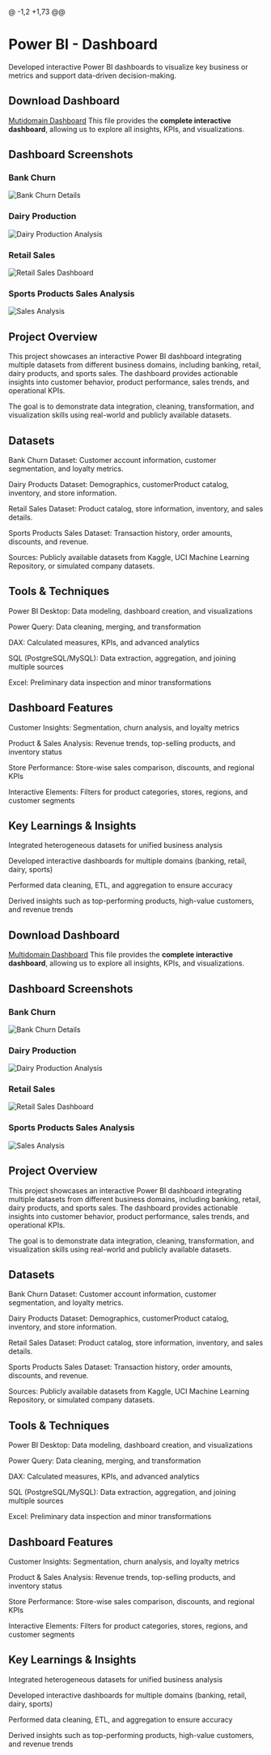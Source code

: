 @ -1,2 +1,73 @@
# Power BI - Dashboard
Developed interactive Power BI dashboards to visualize key business or metrics and support data-driven decision-making.

## Download Dashboard
[Mutidomain Dashboard](Custom_SQL.pbix)
This file provides the **complete interactive dashboard**, allowing us to explore all insights, KPIs, and visualizations.

## Dashboard Screenshots

### Bank Churn
 ![Bank Churn Details](<Bank Churn-1.PNG>)

### Dairy Production
![Dairy Production Analysis](<Dairy Production.PNG>)

### Retail Sales
![Retail Sales Dashboard](<Retail Sales Dashboard.PNG>)

### Sports Products Sales Analysis
![Sales Analysis](<Sports Products Sales Analysis-1.PNG>)

## Project Overview

This project showcases an interactive Power BI dashboard integrating multiple datasets from different business domains, including banking, retail, dairy products, and sports sales. The dashboard provides actionable insights into customer behavior, product performance, sales trends, and operational KPIs.

The goal is to demonstrate data integration, cleaning, transformation, and visualization skills using real-world and publicly available datasets.


## Datasets

Bank Churn Dataset: Customer account information, customer segmentation, and loyalty metrics.

Dairy Products Dataset: Demographics, customerProduct catalog, inventory, and store information.

Retail Sales Dataset: Product catalog, store information, inventory, and sales details. 

Sports Products Sales Dataset: Transaction history, order amounts, discounts, and revenue.

Sources: Publicly available datasets from Kaggle, UCI Machine Learning Repository, or simulated company datasets.


## Tools & Techniques

Power BI Desktop: Data modeling, dashboard creation, and visualizations

Power Query: Data cleaning, merging, and transformation

DAX: Calculated measures, KPIs, and advanced analytics

SQL (PostgreSQL/MySQL): Data extraction, aggregation, and joining multiple sources

Excel: Preliminary data inspection and minor transformations

## Dashboard Features

Customer Insights: Segmentation, churn analysis, and loyalty metrics

Product & Sales Analysis: Revenue trends, top-selling products, and inventory status

Store Performance: Store-wise sales comparison, discounts, and regional KPIs

Interactive Elements: Filters for product categories, stores, regions, and customer segments


## Key Learnings & Insights

Integrated heterogeneous datasets for unified business analysis

Developed interactive dashboards for multiple domains (banking, retail, dairy, sports)

Performed data cleaning, ETL, and aggregation to ensure accuracy

Derived insights such as top-performing products, high-value customers, and revenue trends

## Download Dashboard
[Multidomain Dashboard](Custom_SQL.pbix)
This file provides the **complete interactive dashboard**, allowing us to explore all insights, KPIs, and visualizations.

## Dashboard Screenshots

### Bank Churn
 ![Bank Churn Details](<Bank Churn-1.PNG>)

### Dairy Production
![Dairy Production Analysis](<Dairy Production.PNG>)

### Retail Sales
![Retail Sales Dashboard](<Retail Sales Dashboard.PNG>)

### Sports Products Sales Analysis
![Sales Analysis](<Sports Products Sales Analysis-1.PNG>)

## Project Overview

This project showcases an interactive Power BI dashboard integrating multiple datasets from different business domains, including banking, retail, dairy products, and sports sales. The dashboard provides actionable insights into customer behavior, product performance, sales trends, and operational KPIs.

The goal is to demonstrate data integration, cleaning, transformation, and visualization skills using real-world and publicly available datasets.


## Datasets

Bank Churn Dataset: Customer account information, customer segmentation, and loyalty metrics.

Dairy Products Dataset: Demographics, customerProduct catalog, inventory, and store information.

Retail Sales Dataset: Product catalog, store information, inventory, and sales details. 

Sports Products Sales Dataset: Transaction history, order amounts, discounts, and revenue.

Sources: Publicly available datasets from Kaggle, UCI Machine Learning Repository, or simulated company datasets.


## Tools & Techniques

Power BI Desktop: Data modeling, dashboard creation, and visualizations

Power Query: Data cleaning, merging, and transformation

DAX: Calculated measures, KPIs, and advanced analytics

SQL (PostgreSQL/MySQL): Data extraction, aggregation, and joining multiple sources

Excel: Preliminary data inspection and minor transformations

## Dashboard Features

Customer Insights: Segmentation, churn analysis, and loyalty metrics

Product & Sales Analysis: Revenue trends, top-selling products, and inventory status

Store Performance: Store-wise sales comparison, discounts, and regional KPIs

Interactive Elements: Filters for product categories, stores, regions, and customer segments


## Key Learnings & Insights

Integrated heterogeneous datasets for unified business analysis

Developed interactive dashboards for multiple domains (banking, retail, dairy, sports)

Performed data cleaning, ETL, and aggregation to ensure accuracy

Derived insights such as top-performing products, high-value customers, and revenue trends